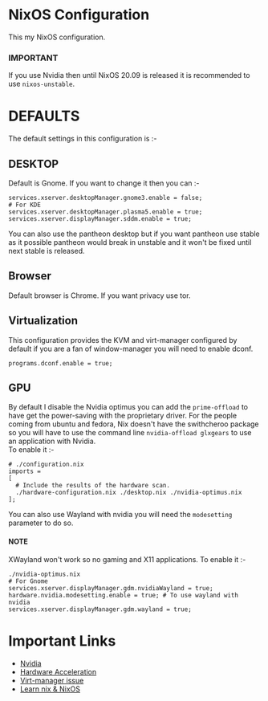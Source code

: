 # NixOS Configuration

This my NixOS configuration.

### IMPORTANT

If you use Nvidia then until NixOS 20.09 is released it is recommended to use `nixos-unstable`.

# DEFAULTS

The default settings in this configuration is :-

## DESKTOP
Default is Gnome. If you want to change it then you can :-  
```
services.xserver.desktopManager.gnome3.enable = false;
# For KDE
services.xserver.desktopManager.plasma5.enable = true;
services.xserver.displayManager.sddm.enable = true;
```
You can also use the pantheon desktop but if you want pantheon use stable as it possible pantheon would break in unstable and it won't be fixed until next stable is released.

## Browser
Default browser is Chrome. If you want privacy use tor.

## Virtualization
This configuration provides the KVM and virt-manager configured by default if you are a fan of window-manager you will need to enable dconf.
```
programs.dconf.enable = true;
```

## GPU
By default I disable the Nvidia optimus you can add the `prime-offload` to have get the power-saving with the proprietary driver. For the people coming from ubuntu and fedora, Nix doesn't have the swithcheroo package so you will have to use the command line `nvidia-offload glxgears` to use an application with Nvidia.  
To enable it :-
```
# ./configuration.nix
imports =
[ 
  # Include the results of the hardware scan.
  ./hardware-configuration.nix ./desktop.nix ./nvidia-optimus.nix
];
```

You can also use Wayland with nvidia you will need the `modesetting` parameter to do so.
#### NOTE
XWayland won't work so no gaming and X11 applications.
To enable it :-
```
./nvidia-optimus.nix
# For Gnome
services.xserver.displayManager.gdm.nvidiaWayland = true;
hardware.nvidia.modesetting.enable = true; # To use wayland with nvidia
services.xserver.displayManager.gdm.wayland = true;
```

# Important Links
- [Nvidia](https://nixos.wiki/wiki/Nvidia)
- [Hardware Acceleration](https://nixos.wiki/wiki/Accelerated_Video_Playback)
- [Virt-manager issue](https://github.com/NixOS/nixpkgs/issues/42433)
- [Learn nix & NixOS](https://nixos.org/learn.html)

